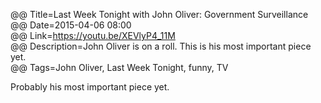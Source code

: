 @@ Title=Last Week Tonight with John Oliver: Government Surveillance  
@@ Date=2015-04-06 08:00  
@@ Link=https://youtu.be/XEVlyP4_11M  
@@ Description=John Oliver is on a roll. This is his most important piece yet.  
@@ Tags=John Oliver, Last Week Tonight, funny, TV  

Probably his most important piece yet.

